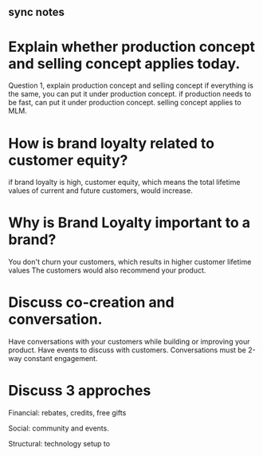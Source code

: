 
## sync notes
# Explain whether production concept and selling concept applies today.
Question 1, explain production concept and selling concept
if everything is the same, you can put it under production concept.
if production needs to be fast, can put it under production concept.
selling concept applies to MLM.

# How is brand loyalty related to customer equity?
if brand loyalty is high, customer equity, which means the total lifetime values of current and future customers, would increase.

# Why is Brand Loyalty important to a brand?
You don't churn your customers, which results in higher customer lifetime values
The customers would also recommend your product.

# Discuss co-creation and conversation.
Have conversations with your customers while building or improving your product. Have events to discuss with customers.
Conversations must be 2-way constant engagement.

# Discuss 3 approches
Financial: rebates, credits, free gifts

Social: community and events.

Structural: technology setup to 
